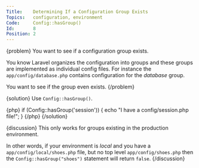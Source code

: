 ```yaml
---
Title:    Determining If a Configuration Group Exists
Topics:   configuration, environment
Code:     Config::hasGroup()
Id:       8
Position: 2
---
```


{problem}
You want to see if a configuration group exists.

You know Laravel organizes the configuration into groups and these groups are implemented as individual config files. For instance the `app/config/database.php` contains configuration for the _database_ group.

You want to see if the group even exists.
{/problem}

{solution}
Use `Config::hasGroup()`.

{php}
if (Config::hasGroup('session'))
{
	echo "I have a config/session.php file!";
}
{/php}
{/solution}

{discussion}
This only works for groups existing in the production environment.

In other words, if your environment is _local_ and you have a `app/config/local/shoes.php` file, but no top level `app/config/shoes.php` then the `Config::hasGroup("shoes")` statement will return `false`.
{/discussion}
